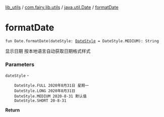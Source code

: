 [lib_utils](../../index.md) / [com.fairy.lib.utils](../index.md) / [java.util.Date](index.md) / [formatDate](./format-date.md)

# formatDate

`fun Date.formatDate(dateStyle: `[`DateStyle`](../../com.fairy.lib.utils.enum/-date-style/index.md)` = DateStyle.MEDIUM): String`

显示日期
    按本地语言自动获取日期格式样式

### Parameters

`dateStyle` -

```
    DateStyle.FULL 2020年8月31日 星期一
    DateStyle.LONG 2020年8月31日
    DateStyle.MEDIUM 2020-8-31 默认值
    DateStyle.SHORT 20-8-31
```

**Return**

